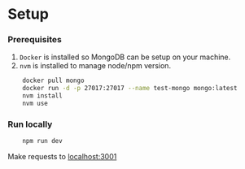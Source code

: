 # Setup

### Prerequisites

1. `Docker` is installed so MongoDB can be setup on your machine.
2. `nvm` is installed to manage node/npm version.

```bash
    docker pull mongo
    docker run -d -p 27017:27017 --name test-mongo mongo:latest
    nvm install
    nvm use
```

### Run locally

```bash
    npm run dev
```

Make requests to [localhost:3001](http://localhost:3003/api/blogs)
